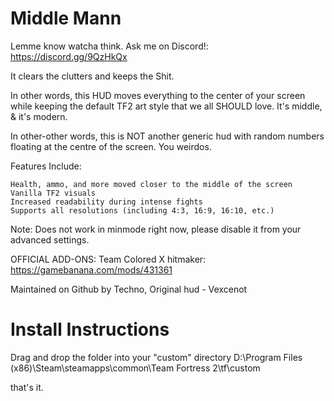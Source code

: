 # Middle Mann

Lemme know watcha think. Ask me on Discord!: https://discord.gg/9QzHkQx

It clears the clutters and keeps the Shit.

In other words, this HUD moves everything to the center of your screen while keeping the default TF2 art style that we all SHOULD love. It's middle, & it's modern.

In other-other words, this is NOT another generic hud with random numbers floating at the centre of the screen. You weirdos.


Features Include:

    Health, ammo, and more moved closer to the middle of the screen
    Vanilla TF2 visuals
    Increased readability during intense fights
    Supports all resolutions (including 4:3, 16:9, 16:10, etc.)

Note: Does not work in minmode right now, please disable it from your advanced settings.

OFFICIAL ADD-ONS:
Team Colored X hitmaker: https://gamebanana.com/mods/431361


Maintained on Github by Techno, Original hud - Vexcenot

# Install Instructions
Drag and drop the folder into your "custom" directory
D:\Program Files (x86)\Steam\steamapps\common\Team Fortress 2\tf\custom

that's it.
